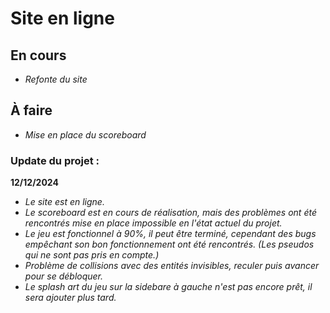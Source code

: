 # Site en ligne

## En cours

* _Refonte du site_

## À faire
* _Mise en place du scoreboard_

### Update du projet :

**12/12/2024**
- _Le site est en ligne._
- _Le scoreboard est en cours de réalisation, mais des problèmes ont été rencontrés mise en place impossible en l'état actuel du projet._
- _Le jeu est fonctionnel à 90%, il peut être terminé, cependant des bugs empêchant son bon fonctionnement ont été rencontrés. (Les pseudos qui ne sont pas pris en compte.)_
- _Problème de collisions avec des entités invisibles, reculer puis avancer pour se débloquer._
- _Le splash art du jeu sur la sidebare à gauche n'est pas encore prêt, il sera ajouter plus tard._
